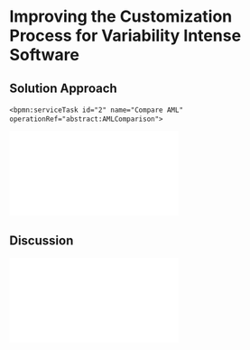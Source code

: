 # Improving the Customization Process for Variability Intense Software

## Solution Approach

```
<bpmn:serviceTask id="2" name="Compare AML" operationRef="abstract:AMLComparison">
```

![UML Meta-Model - BPMN ServiceTask](images/serviceTask.pdf "BPMN ServiceTask")

## Discussion

![Relation Improvement](images/diagram.pdf "Relation Improvement")